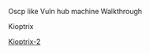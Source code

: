 Oscp like Vuln hub machine Walkthrough

Kioptrix

[Kioptrix-2](https://cnw311.github.io/hack-the-box/Vulnhub-Kioptrix2)
